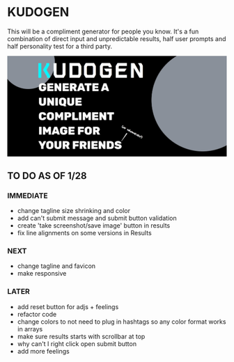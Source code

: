 # KUDOGEN

This will be a compliment generator for people you know. It's a fun combination of direct input and unpredictable results, half user prompts and half personality test for a third party.

![screenshot](./home-screenshot.jpg "home top screenshot")

## TO DO AS OF 1/28

### IMMEDIATE

- change tagline size shrinking and color
- add can't submit message and submit button validation
- create 'take screenshot/save image' button in results
- fix line alignments on some versions in Results

### NEXT

- change tagline and favicon
- make responsive

### LATER

- add reset button for adjs + feelings
- refactor code
- change colors to not need to plug in hashtags so any color format works in arrays
- make sure results starts with scrollbar at top
- why can't I right click open submit button
- add more feelings
